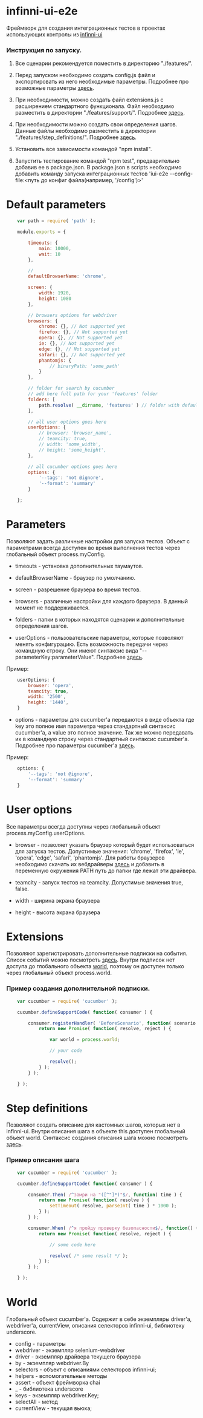 # infinni-ui-e2e

Фреймворк для создания интеграционных тестов в проектах использующих контролы из [infinni-ui](https://github.com/InfinniPlatform/InfinniUI)


### Инструкция по запуску.

1) Все сценарии рекомендуется поместить в директорию "./features/".

2) Перед запуском необходимо создать config.js файл и экспортировать из него необходимые параметры. Подробнее про возможные параметры [здесь](#parameters).

3) При необходимости, можно создать файл  extensions.js с расширением стандартного функционала. Файл необходимо разместить в директории "./features/support/". Подробнее [здесь](#extensions).

4) При необходимости можно создать свои определения шагов. Данные файлы необходимо разместить в директории "./features/step_definitions/". Подробнее [здесь](#step-definitions).

5) Установить все зависимости командой "npm install".

6) Запустить тестирование командой "npm test", предварительно добавив ее в package.json. В package.json в scripts необходимо добавить команду запуска интеграционных тестов 'iui-e2e --config-file:<путь до конфиг файла(например, '/config')>'


# Default parameters

```js
    var path = require( 'path' );

    module.exports = {

        timeouts: {
            main: 10000,
            wait: 10
        },

        //
        defaultBrowserName: 'chrome',

        screen: {
            width: 1920,
            height: 1080
        },

        // browsers options for webdriver
        browsers: {
            chrome: {}, // Not supported yet
            firefox: {}, // Not supported yet
            opera: {}, // Not supported yet
            ie: {}, // Not supported yet
            edge: {}, // Not supported yet
            safari: {}, // Not supported yet
            phantomjs: {
                // binaryPath: 'some_path'
            }
        },

        // folder for search by cucumber
        // add here full path for your 'features' folder
        folders: [
            path.resolve( __dirname, 'features' ) // folder with default files will add automitically
        ],

        // all user options goes here
        userOptions: {
            // browser: 'browser_name',
            // teamcity: true,
            // width: 'some_width',
            // height: 'some_height',
        },

        // all cucumber options goes here
        options: {
            '--tags': 'not @ignore',
            '--format': 'summary'
        }

    };

```


# Parameters

Позволяют задать различные настройки для запуска тестов. Объект с параметрами всегда доступен во время выполнения тестов через глобальный объект process.myConfig.

* timeouts - установка дополнительных таумаутов.

* defaultBrowserName - браузер по умолчанию.

* screen - разрешение браузера во время тестов.

* browsers - различные настройки для каждого браузера. В данный момент не поддерживается.

* folders - папки в которых находятся сценарии и дополнительные определения шагов.

* userOptions - пользовательские параметры, которые позволяют менять конфигурацию. Есть возможность передачи через командную строку. Они имеют синтаксис вида "--parameterKey:parameterValue". Подробнее [здесь](#user-options).

Пример:
```js
    userOptions: {
        browser: 'opera',
        teamcity: true,
        width: '2500',
        height: '1440',
    }
```

* options - параметры для cucumber'a передаются в виде объекта где key это полное имя параметра через стандартный синтаксис cucumber'a, а value это полное значение. Так же можно передавать их в командную строку через стандартный синтаксис cucumber'a. Подробнее про параметры cucumber'a [здесь](https://github.com/cucumber/cucumber-js/blob/650fa4ef9e597f0e6acd115b316dac88a84624ae/docs/cli.md).

Пример:
```js
    options: {
        '--tags': 'not @ignore',
        '--format': 'summary'
    }
```


# User options

Все параметры всегда доступны через глобальный объект process.myConfig.userOptions.

* browser - позволяет указать браузер который будет использоваться для запуска тестов. Допустимые значения: 'chrome', 'firefox', 'ie', 'opera', 'edge', 'safari', 'phantomjs'. Для работы браузеров необходимо скачать их вебдрайверы [здесь](http://seleniumhq.github.io/selenium/docs/api/javascript/index.html) и добавить в переменную окружения PATH путь до папки где лежат эти драйвера.

* teamcity - запуск тестов на teamcity. Допустимые значения true, false.

* width - ширина экрана браузера

* height - высота экрана браузера


# Extensions

Позволяют зарегистрировать дополнительные подписки на события. Список событий можно посмотреть [здесь](https://github.com/cucumber/cucumber-js/blob/650fa4ef9e597f0e6acd115b316dac88a84624ae/docs/support_files/event_handlers.md). Внутри подписок нет доступа до глобального объекта [world](#world), поэтому он доступен только через глобальный объект process.world.

### Пример создания дополнительной подписки.

```js
    var cucumber = require( 'cucumber' );

    cucumber.defineSupportCode( function( consumer ) {

        consumer.registerHandler( 'BeforeScenario', function( scenario ) {
            return new Promise( function( resolve, reject ) {

                var world = process.world;

                // your code

                resolve();
            } );
        } );

    } );
```

# Step definitions

Позволяют создать описание для кастомных шагов, которых нет в infinni-ui. Внутри описания шага в объекте this доступен глобальный объект world. Синтаксис создания описания шага можно посмотреть [здесь](https://github.com/cucumber/cucumber-js/blob/650fa4ef9e597f0e6acd115b316dac88a84624ae/docs/support_files/step_definitions.md).

### Пример описания шага

```js
    var cucumber = require( 'cucumber' );

    cucumber.defineSupportCode( function( consumer ) {

        consumer.Then( /^замри на "([^"]*)"$/, function( time ) {
            return new Promise( function( resolve ) {
                setTimeout( resolve, parseInt( time ) * 1000 );
            } );
        } );

        consumer.When( /^я пройду проверку безопасности$/, function() {
            return new Promise( function( resolve, reject ) {

                // some code here

                resolve( /* some result */ );
            } );
        } );

    } );
```

# World

Глобальный объект cucumber'a. Содержит в себе экземпляры driver'a, webdriver'a, currentView, описания селекторов infinni-ui, библиотеку underscore.

* config - параметры
* webdriver - экземпляр selenium-webdriver
* driver - экземпляр драйвера текущего браузера
* by - экземпляр webdriver.By
* selectors - объект с описаниями селекторов infinni-ui;
* helpers - вспомогательные методы
* assert - объект фреймворка chai
* _ - библиотека underscore
* keys - экземпляр webdriver.Key;
* selectAll - метод
* currentView - текущая вьюха;
